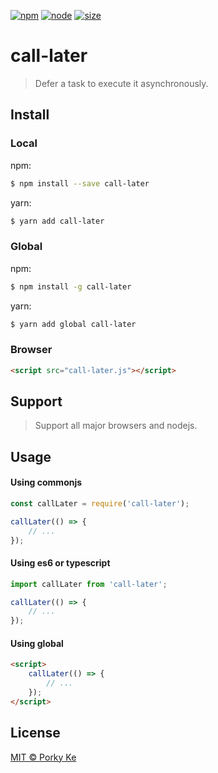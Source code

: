 [![npm][npm]][npm-url]
[![node][node]][node-url]
[![size][size]][size-url]

# call-later

> Defer a task to execute it asynchronously.


## Install


### Local

npm:

```sh
$ npm install --save call-later
```

yarn:

```sh
$ yarn add call-later
```

### Global

npm:

```sh
$ npm install -g call-later
```

yarn:

```sh
$ yarn add global call-later
```


### Browser

```html
<script src="call-later.js"></script>
```

## Support
> Support all major browsers and nodejs.

## Usage

#### Using commonjs

```js
const callLater = require('call-later');

callLater(() => {
    // ...
});
```

#### Using es6 or typescript

```js
import callLater from 'call-later';

callLater(() => {
    // ...
});
```

#### Using global

```html
<script>
    callLater(() => {
        // ...
    });
</script>
```

## License

[MIT © Porky Ke](./LICENSE)

[npm]: https://img.shields.io/npm/v/call-later.svg
[npm-url]: https://npmjs.com/package/call-later
[node]: https://img.shields.io/node/v/call-later.svg
[node-url]: https://nodejs.org
[size]: https://packagephobia.now.sh/badge?p=call-later
[size-url]: https://packagephobia.now.sh/result?p=call-later
